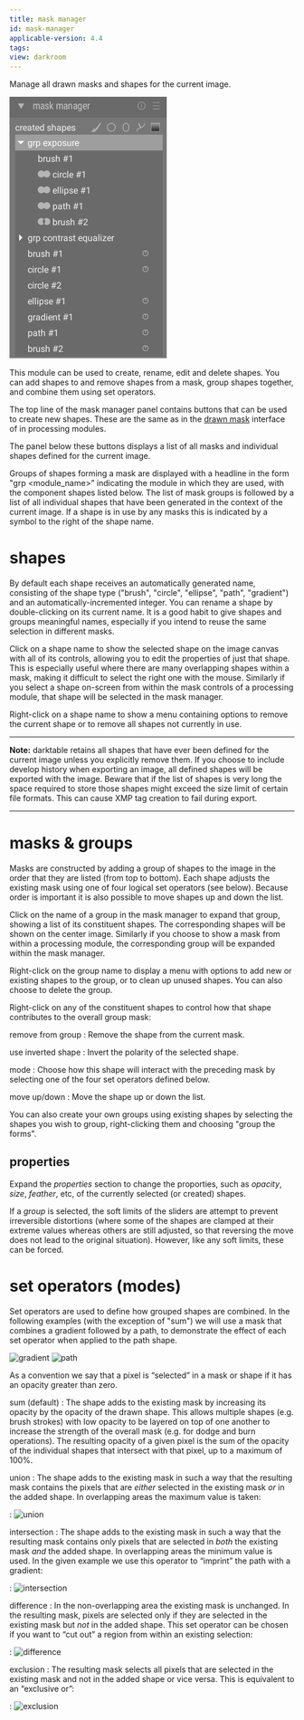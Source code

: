 ```yaml
---
title: mask manager
id: mask-manager
applicable-version: 4.4
tags:
view: darkroom
---
```


Manage all drawn masks and shapes for the current image.

![mask manager](./mask-manager/mask-manager.png#w25)

This module can be used to create, rename, edit and delete shapes. You can add shapes to and remove shapes from a mask, group shapes together, and combine them using set operators.

The top line of the mask manager panel contains buttons that can be used to create new shapes. These are the same as in the [drawn mask](../../../darkroom/masking-and-blending/masks/drawn.md) interface of in processing modules.

The panel below these buttons displays a list of all masks and individual shapes defined for the current image.

Groups of shapes forming a mask are displayed with a headline in the form "grp <module_name>" indicating the module in which they are used, with the component shapes listed below. The list of mask groups is followed by a list of all individual shapes that have been generated in the context of the current image. If a shape is in use by any masks this is indicated by a symbol to the right of the shape name.

# shapes

By default each shape receives an automatically generated name, consisting of the shape type ("brush", "circle", "ellipse", "path", "gradient") and an automatically-incremented integer. You can rename a shape by double-clicking on its current name. It is a good habit to give shapes and groups meaningful names, especially if you intend to reuse the same selection in different masks.

Click on a shape name to show the selected shape on the image canvas with all of its controls, allowing you to edit the properties of just that shape. This is especially useful where there are many overlapping shapes within a mask, making it difficult to select the right one with the mouse. Similarly if you select a shape on-screen from within the mask controls of a processing module, that shape will be selected in the mask manager.

Right-click on a shape name to show a menu containing options to remove the current shape or to remove all shapes not currently in use.

---

**Note:** darktable retains all shapes that have ever been defined for the current image unless you explicitly remove them. If you choose to include develop history when exporting an image, all defined shapes will be exported with the image. Beware that if the list of shapes is very long the space required to store those shapes might exceed the size limit of certain file formats. This can cause XMP tag creation to fail during export.

---

# masks & groups

Masks are constructed by adding a group of shapes to the image in the order that they are listed (from top to bottom). Each shape adjusts the existing mask using one of four logical set operators (see below). Because order is important it is also possible to move shapes up and down the list.

Click on the name of a group in the mask manager to expand that group, showing a list of its constituent shapes. The corresponding shapes will be shown on the center image. Similarly if you choose to show a mask from within a processing module, the corresponding group will be expanded within the mask manager.

Right-click on the group name to display a menu with options to add new or existing shapes to the group, or to clean up unused shapes. You can also choose to delete the group.

Right-click on any of the constituent shapes to control how that shape contributes to the overall group mask:

remove from group
: Remove the shape from the current mask.

use inverted shape
: Invert the polarity of the selected shape.

mode
: Choose how this shape will interact with the preceding mask by selecting one of the four set operators defined below.

move up/down
: Move the shape up or down the list.

You can also create your own groups using existing shapes by selecting the shapes you wish to group, right-clicking them and choosing "group the forms".

## properties

Expand the *properties* section to change the proporties, such as _opacity_, _size_, _feather_, etc, of the currently selected (or created) shapes.

If a _group_ is selected, the soft limits of the sliders are attempt to prevent irreversible distortions (where some of the shapes are clamped at their extreme values whereas others are still adjusted, so that reversing the move does not lead to the original situation). However, like any soft limits, these can be forced.

# set operators (modes)

Set operators are used to define how grouped shapes are combined. In the following examples (with the exception of "sum") we will use a mask that combines a gradient followed by a path, to demonstrate the effect of each set operator when applied to the path shape.

![gradient](./mask-manager/mask-manager_ex1.png#w33#inline) ![path](./mask-manager/mask-manager_ex2.png#w33#inline)

As a convention we say that a pixel is “selected” in a mask or shape if it has an opacity greater than zero.

sum (default)
: The shape adds to the existing mask by increasing its opacity by the opacity of the drawn shape. This allows multiple shapes (e.g. brush strokes) with low opacity to be layered on top of one another to increase the strength of the overall mask (e.g. for dodge and burn operations). The resulting opacity of a given pixel is the sum of the opacity of the individual shapes that intersect with that pixel, up to a maximum of 100%.

union
: The shape adds to the existing mask in such a way that the resulting mask contains the pixels that are *either* selected in the existing mask *or* in the added shape. In overlapping areas the maximum value is taken:

: ![union](./mask-manager/mask-manager_ex3.png#w33)

intersection
: The shape adds to the existing mask in such a way that the resulting mask contains only pixels that are selected in *both* the existing mask *and* the added shape. In overlapping areas the minimum value is used. In the given example we use this operator to “imprint” the path with a gradient:

: ![intersection](./mask-manager/mask-manager_ex4.png#w33)

difference
: In the non-overlapping area the existing mask is unchanged. In the resulting mask, pixels are selected only if they are selected in the existing mask but *not* in the added shape. This set operator can be chosen if you want to “cut out” a region from within an existing selection:

: ![difference](./mask-manager/mask-manager_ex5.png#w33)

exclusion
: The resulting mask selects all pixels that are selected in the existing mask and not in the added shape or vice versa. This is equivalent to an “exclusive or”:

: ![exclusion](./mask-manager/mask-manager_ex6.png#w33)

